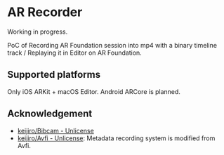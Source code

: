 # AR Recorder

Working in progress.

PoC of Recording AR Foundation session into mp4 with a binary timeline track  / Replaying it in Editor on AR Foundation.

## Supported platforms

Only iOS ARKit + macOS Editor. Android ARCore is planned.

## Acknowledgement

- [keijiro/Bibcam - Unlicense](https://github.com/keijiro/Bibcam)
- [keijiro/Avfi - Unlicense](https://github.com/keijiro/Avfi): Metadata recording system is modified from Avfi.
